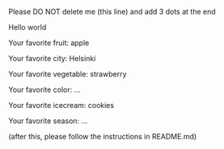 Please DO NOT delete me (this line) and add 3 dots at the end

Hello world



Your favorite fruit: apple

Your favorite city: Helsinki

Your favorite vegetable: strawberry

Your favorite color: ...

Your favorite icecream: cookies

Your favorite season: ...


(after this, please follow the instructions in README.md)


